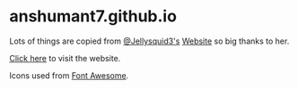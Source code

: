 # anshumant7.github.io

Lots of things are copied from [@Jellysquid3's](https://github.com/jellysquid3/) [Website](https://jellysquid.me) so big thanks to her.

[Click here](https://anshumant7.github.io) to visit the website.

Icons used from [Font Awesome](https://fontawesome.com).